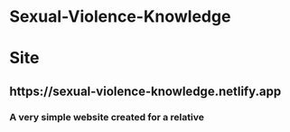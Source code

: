 # Sexual-Violence-Knowledge

<h1> Site </h1>
<h2> https://sexual-violence-knowledge.netlify.app </h2>

<h3> A very simple website created for a relative </h3>
